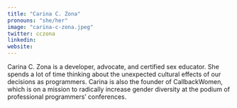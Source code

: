 ```yaml
---
title: "Carina C. Zona"
pronouns: "she/her"
image: "carina-c-zona.jpeg"
twitter: cczona
linkedin:
website:
---
```


Carina C. Zona is a developer, advocate, and certified sex educator. She spends a lot of time thinking about the unexpected cultural effects of our decisions as programmers. Carina is also the founder of CallbackWomen, which is on a mission to radically increase gender diversity at the podium of professional programmers’ conferences.